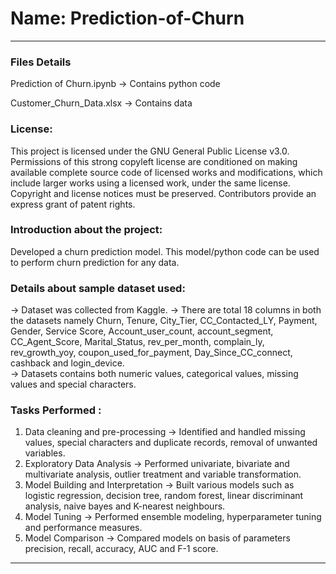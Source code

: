 # Name: Prediction-of-Churn

------
### Files Details

Prediction of Churn.ipynb  -> Contains python code

Customer_Churn_Data.xlsx   -> Contains data

### License: 
This project is licensed under the GNU General Public License v3.0. Permissions of this strong copyleft license are conditioned on making available complete source code of licensed works and modifications, which include larger works using a licensed work, under the same license. Copyright and license notices must be preserved. Contributors provide an express grant of patent rights.

### Introduction about the project:
Developed a churn prediction model. This model/python code can be used to perform churn prediction for any data.

### Details about sample dataset used: 
-> Dataset was collected  from Kaggle. 
-> There are total 18 columns in both the datasets namely Churn, Tenure, City_Tier, CC_Contacted_LY, Payment, Gender, Service Score, Account_user_count, account_segment, CC_Agent_Score, Marital_Status, rev_per_month, complain_ly, rev_growth_yoy, coupon_used_for_payment, Day_Since_CC_connect, cashback and login_device.  
-> Datasets contains both numeric values, categorical values, missing values and special characters. 

### Tasks Performed :
1. Data cleaning and pre-processing
   -> Identified and handled missing values, special characters and duplicate records, removal of unwanted variables.
2. Exploratory Data Analysis 
   -> Performed univariate, bivariate and multivariate analysis, outlier treatment and variable transformation. 
3. Model Building and Interpretation
   -> Built various models such as logistic regression, decision tree, random forest, linear discriminant analysis, naive bayes and K-nearest neighbours. 
4. Model Tuning
   -> Performed ensemble modeling, hyperparameter tuning and performance measures. 
5. Model Comparison
   -> Compared models on basis of parameters precision, recall, accuracy, AUC and F-1 score. 



------
